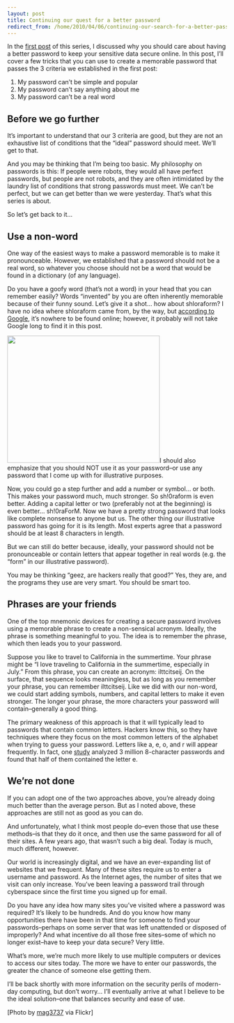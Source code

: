```yaml
---
layout: post
title: Continuing our quest for a better password
redirect_from: /home/2010/04/06/continuing-our-search-for-a-better-password-part-2/index.html
---
```

<p>In the <a href="http://www.practicallyefficient.com/2010/04/01/start-caring-about-passwords/">first post</a> of this series, I discussed why you should care about having a better password to keep your sensitive data secure online.  In this post, I’ll cover a few tricks that you can use to create a memorable password that passes the 3 criteria we established in the first post:
<ol>
<li>My password can’t be simple and popular</li>
<li>My password can’t say anything about me</li>
<li>My password can’t be a real word</li>
</ol>
<h2 id="beforewegofurther">Before we go further</h2>
<p>It’s important to understand that our 3 criteria are good, but they are not an exhaustive list of conditions that the “ideal” password should meet.  We’ll get to that.</p>
<p>And you may be thinking that I’m being too basic.  My philosophy on passwords is this: If people were robots, they would all have perfect passwords, but people are not robots, and they are often intimidated by the laundry list of conditions that strong passwords must meet.  We can’t be perfect, but we can get better than we were yesterday.  That’s what this series is about.</p>
<p>So let’s get back to it…</p>
<h2 id="useanon-word">Use a non-word</h2>
<p>One way of the easiest ways to make a password memorable is to make it pronounceable.  However, we established that a password should not be a real word, so whatever you choose should not be a word that would be found in a dictionary (of any language).</p>
<p>Do you have a goofy word (that’s not a word) in your head that you can remember easily?  Words “invented” by you are often inherently memorable because of their funny sound.  Let’s give it a shot… how about shloraform?  I have no idea where shloraform came from, by the way, but <a href="http://www.google.com/search?q=shloraform">according to Google</a>, it’s nowhere to be found online; however, it probably will not take Google long to find it in this post.</p>
<p><a href="/img/3023743564/"><img class="alignright" src="/img/letters.jpg" alt="" width="350" height="292" /></a>I should also emphasize that you should NOT use it as your password–or use any password that I come up with for illustrative purposes.</p>
<p>Now, you could go a step further and add a number or symbol… or both. This makes your password much, much stronger.  So sh!0raform is even better.  Adding a capital letter or two (preferably not at the beginning) is even better… sh!0raForM.  Now we have a pretty strong password that looks like complete nonsense to anyone but us.  The other thing our illustrative password has going for it is its length.  Most experts agree that a password should be at least 8 characters in length.</p>
<p>But we can still do better because, ideally, your password should not be pronounceable or contain letters that appear together in real words (e.g. the “form” in our illustrative password).</p>
<p>You may be thinking “geez, are hackers really that good?” Yes, they are, and the programs they use are very smart.  You should be smart too.</p>
<h2 id="phrasesareyourfriends">Phrases are your friends</h2>
<p>One of the top mnemonic devices for creating a secure password involves using a memorable phrase to create a non-sensical acronym.  Ideally, the phrase is something meaningful to you.  The idea is to remember the phrase, which then leads you to your password.</p>
<p>Suppose you like to travel to California in the summertime.  Your phrase might be “I love traveling to California in the summertime, especially in July.”  From this phrase, you can create an acronym: ilttcitseij.  On the surface, that sequence looks meaningless, but as long as you remember your phrase, you can remember ilttcitseij.  Like we did with our non-word, we could start adding symbols, numbers, and capital letters to make it even stronger.  The longer your phrase, the more characters your password will contain–generally a good thing.</p>
<p>The primary weakness of this approach is that it will typically lead to passwords that contain common letters.  Hackers know this, so they have techniques where they focus on the most common letters of the alphabet when trying to guess your password.  Letters like a, e, o, and r will appear frequently.  In fact, one <a href="http://en.wikipedia.org/wiki/Password_strength#Human-generated_passwords">study</a> analyzed 3 million 8-character passwords and found that half of them contained the letter e.</p>
<h2 id="werenotdone">We’re not done</h2>
<p>If you can adopt one of the two approaches above, you’re already doing much better than the average person. But as I noted above, these approaches are still not as good as you can do.</p>
<p>And unfortunately, what I think most people do–even those that use these methods–is that they do it once, and then use the same password for all of their sites.  A few years ago, that wasn’t such a big deal.  Today is much, much different, however.</p>
<p>Our world is increasingly digital, and we have an ever-expanding list of websites that we frequent. Many of these sites require us to enter a username and password.  As the Internet ages, the number of sites that we visit can only increase.  You’ve been leaving a password trail through cyberspace since the first time you signed up for email.</p>
<p>Do you have any idea how many sites you’ve visited where a password was required?  It’s likely to be hundreds.  And do you know how many opportunities there have been in that time for someone to find your passwords–perhaps on some server that was left unattended or disposed of improperly?  And what incentive do all those free sites–some of which no longer exist–have to keep your data secure?  Very little.</p>
<p>What’s more, we’re much more likely to use multiple computers or devices to access our sites today.  The more we have to enter our passwords, the greater the chance of someone else getting them.</p>
<p>I’ll be back shortly with more information on the security perils of modern-day computing, but don’t worry… I’ll eventually arrive at what I believe to be the ideal solution–one that balances security and ease of use.</p>
<p>[Photo by <a href="http://www.flickr.com/photos/mag3737/3023743564/" target="_blank">mag3737</a> via Flickr]</p>
